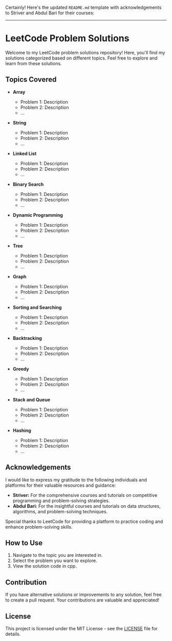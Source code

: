 Certainly! Here's the updated `README.md` template with acknowledgements to Striver and Abdul Bari for their courses:

---

# LeetCode Problem Solutions

Welcome to my LeetCode problem solutions repository! Here, you'll find my solutions categorized based on different topics. Feel free to explore and learn from these solutions.

## Topics Covered

- **Array**
  - Problem 1: Description
  - Problem 2: Description
  - ...

- **String**
  - Problem 1: Description
  - Problem 2: Description
  - ...

- **Linked List**
  - Problem 1: Description
  - Problem 2: Description
  - ...

- **Binary Search**
  - Problem 1: Description
  - Problem 2: Description
  - ...

- **Dynamic Programming**
  - Problem 1: Description
  - Problem 2: Description
  - ...

- **Tree**
  - Problem 1: Description
  - Problem 2: Description
  - ...

- **Graph**
  - Problem 1: Description
  - Problem 2: Description
  - ...

- **Sorting and Searching**
  - Problem 1: Description
  - Problem 2: Description
  - ...

- **Backtracking**
  - Problem 1: Description
  - Problem 2: Description
  - ...

- **Greedy**
  - Problem 1: Description
  - Problem 2: Description
  - ...

- **Stack and Queue**
  - Problem 1: Description
  - Problem 2: Description
  - ...

- **Hashing**
  - Problem 1: Description
  - Problem 2: Description
  - ...

## Acknowledgements

I would like to express my gratitude to the following individuals and platforms for their valuable resources and guidance:

- **Striver:** For the comprehensive courses and tutorials on competitive programming and problem-solving strategies.
- **Abdul Bari:** For the insightful courses and tutorials on data structures, algorithms, and problem-solving techniques.

Special thanks to LeetCode for providing a platform to practice coding and enhance problem-solving skills.

## How to Use

1. Navigate to the topic you are interested in.
2. Select the problem you want to explore.
3. View the solution code in cpp.

## Contribution

If you have alternative solutions or improvements to any solution, feel free to create a pull request. Your contributions are valuable and appreciated!

## License

This project is licensed under the MIT License - see the [LICENSE](LICENSE) file for details.

